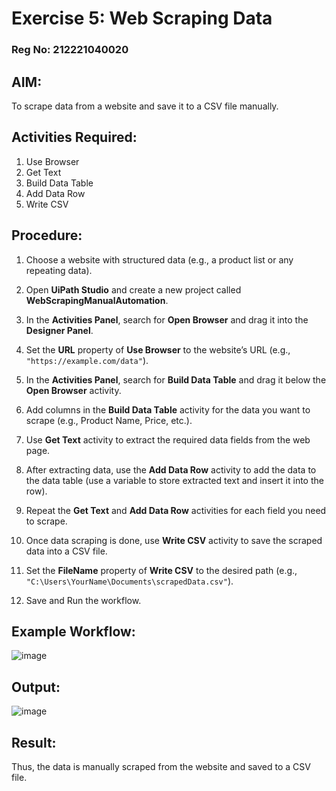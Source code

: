 # Exercise 5: Web Scraping Data

### Reg No: 212221040020

## AIM:
  To scrape data from a website and save it to a CSV file manually.

## Activities Required:
  1. Use Browser
  2. Get Text
  3. Build Data Table
  4. Add Data Row
  5. Write CSV

## Procedure:
  1. Choose a website with structured data (e.g., a product list or any repeating data).
  
  2. Open **UiPath Studio** and create a new project called **WebScrapingManualAutomation**.
  
  3. In the **Activities Panel**, search for **Open Browser** and drag it into the **Designer Panel**.
  
  4. Set the **URL** property of **Use Browser** to the website’s URL (e.g., `"https://example.com/data"`).
  
  5. In the **Activities Panel**, search for **Build Data Table** and drag it below the **Open Browser** activity.
  
  6. Add columns in the **Build Data Table** activity for the data you want to scrape (e.g., Product Name, Price, etc.).
  
  7. Use **Get Text** activity to extract the required data fields from the web page.
  
  8. After extracting data, use the **Add Data Row** activity to add the data to the data table (use a variable to store extracted text and insert it into the row).
  
  9. Repeat the **Get Text** and **Add Data Row** activities for each field you need to scrape.

  10. Once data scraping is done, use **Write CSV** activity to save the scraped data into a CSV file.
  
  11. Set the **FileName** property of **Write CSV** to the desired path (e.g., `"C:\Users\YourName\Documents\scrapedData.csv"`).

  12. Save and Run the workflow.

## Example Workflow:
  ![image](https://github.com/user-attachments/assets/9340a2a6-fd6f-4d40-aa6a-afdcaddf2e28)

## Output:
  ![image](https://github.com/user-attachments/assets/5f045ebb-c7be-4f25-8e7e-d4c28ee9cb7e)

## Result:
  Thus, the data is manually scraped from the website and saved to a CSV file.

